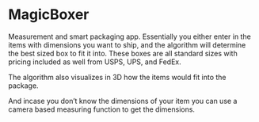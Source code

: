 # MagicBoxer
Measurement and smart packaging app. Essentially you either enter in the items with dimensions you want to ship, and the algorithm will determine the best sized box to fit it into. These boxes are all standard sizes with pricing included as well from USPS, UPS, and FedEx. 

The algorithm also visualizes in 3D how the items would fit into the package.

And incase you don’t know the dimensions of your item you can use a camera based measuring function to get the dimensions.
